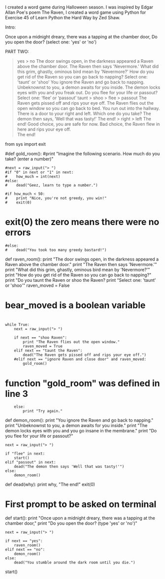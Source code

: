 I created a word game during Halloween season.  I was inspired by Edgar Allan Poe's poem The Raven, I created a word game using Python for Exercise 45 of Learn Python the Hard Way by Zed Shaw.


Intro:

Once upon a midnight dreary, there was a tapping at the chamber door,
Do you open the door? (select one: 'yes' or 'no')

PART TWO:

> yes	> no
The door swings open, in the darkness appeared a Raven above the chamber door.
The Raven then says 'Nevermore.'
What did this grim, ghastly, ominous bird mean by 'Nevermore?'
How do you get rid of the Raven so you can go back to napping?
Select one: 'taunt' or 'shoo'	You ignore the Raven and go back to napping.
Unbeknownst to you, a demon awaits for you inside.
The demon locks eyes with you and you freak out.
Do you flee for your life or passout? 
Select one: ‘flee’ or ‘passout’
> taunt	> shoo	> flee	> passout
The Raven gets pissed off and rips your eye off. 	The Raven flies out the open window so you can go back to bed.	You run out into the hallway.  There is a door to your right and left.  Which one do you take? 	The demon then says, ‘Well that was tasty!’
The end!	> right	> left	The end!
		Good choice, you are safe for now.  	Bad choice, the Raven flew in here and rips your eye off.	
		The end!	




from sys import exit

#def gold_room():
    #print "Imagine the following scenario. How much do you take? (enter a number)"

    #next = raw_input("> ")
    #if "0" in next or "1" in next:
    #    how_much = int(next)
    #else:
    #    dead("Geez, learn to type a number.")

    #if how_much < 50:
    #    print "Nice, you're not greedy, you win!"
    #    exit(0)
# exit(0) the zero means there were no errors
    #else:
    #    dead("You took too many greedy bastard!")

def raven_room():
    print "The door swings open, in the darkness appeared a Raven above the chamber door."
    print "The Raven then says 'Nevermore.'"
    print "What did this grim, ghastly, ominous bird mean by 'Nevermore?'"
    print "How do you get rid of the Raven so you can go back to napping?"
    print "Do you taunt the Raven or shoo the Raven? 
    print “Select one: 'taunt' or 'shoo'"
    raven_moved = False

# bear_moved is a boolean variable
#
    while True:
        next = raw_input("> ")

        if next == "shoo Raven":
            print "The Raven flies out the open window."
            raven_moved = True
        elif next == "taunt the Raven":
            dead("The Raven gets pissed off and rips your eye off.")
        #elif next == "ignore Raven and close door" and raven_moved:
            gold_room()
# function "gold_room" was defined in line 3

        else:
            print "Try again."

def demon_room():
    print "You ignore the Raven and go back to napping."
    print "Unbeknownst to you, a demon awaits for you inside."
    print "The demon locks eyes with you and you go insane in the membrane."
    print "Do you flee for your life or passout?"

    next = raw_input("> ")

    if "flee" in next:
        start()
    elif "passout" in next:
        dead("The demon then says 'Well that was tasty!'")
    else:
        demon_room()

def dead(why):
    print why, "The end!"
    exit(0)

# First prompt to be asked on terminal

def start():
    print "Once upon a midnight dreary, there was a tapping at the chamber door,"
    print "Do you open the door? (type 'yes' or 'no')"

    next = raw_input("> ")

    if next == "yes":
        raven_room()
    elif next == "no":
        demon_room()
    else:
        dead("You stumble around the dark room until you die.")

start()





